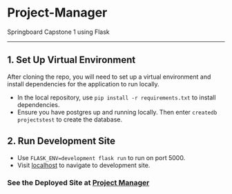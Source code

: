# Project-Manager
Springboard Capstone 1 using Flask

---
## 1. Set Up Virtual Environment
After cloning the repo, you will need to set up a virtual environment and install dependencies for the application to run locally.
- In the local repository, use `pip install -r requirements.txt` to install dependencies.
- Ensure you have postgres up and running locally. Then enter `createdb projectstest` to create the database.

## 2. Run Development Site
- Use `FLASK_ENV=development flask run` to run on port 5000.
- Visit [localhost](https://localhost:5000) to navigate to development site.

### See the Deployed Site at [Project Manager](google.com)